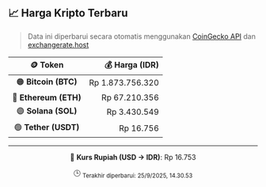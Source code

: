 

<!-- HARGA_KRIPTO -->
## 📈 Harga Kripto Terbaru

> Data ini diperbarui secara otomatis menggunakan [CoinGecko API](https://www.coingecko.com/) dan [exchangerate.host](https://exchangerate.host/)

<div align="center">

| 🪙 Token | 💰 Harga (IDR) |
|:------:|---------------:|
| 🟠 **Bitcoin (BTC)**   | Rp 1.873.756.320 |
| 🔵 **Ethereum (ETH)**  | Rp 67.210.356 |
| 🟣 **Solana (SOL)**    | Rp 3.430.549 |
| 🟢 **Tether (USDT)**   | Rp 16.756 |

---

💱 **Kurs Rupiah (USD → IDR)**: Rp 16.753

🕒 <sub>Terakhir diperbarui: 25/9/2025, 14.30.53</sub>

</div>
<!-- /HARGA_KRIPTO -->